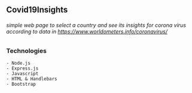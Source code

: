 ## Covid19Insights

###### simple web page to select a country and see its insights for corona virus according to data in https://www.worldometers.info/coronavirus/

### Technologies
```
- Node.js
- Express.js 
- Javascript 
- HTML & Handlebars
- Bootstrap 
